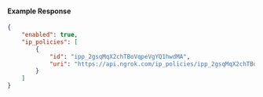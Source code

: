 <!-- Code generated for API Clients. DO NOT EDIT. -->

#### Example Response

```json
{
	"enabled": true,
	"ip_policies": [
		{
			"id": "ipp_2gsqMqX2chTBoVqpeVgYQ1hwdMA",
			"uri": "https://api.ngrok.com/ip_policies/ipp_2gsqMqX2chTBoVqpeVgYQ1hwdMA"
		}
	]
}
```
